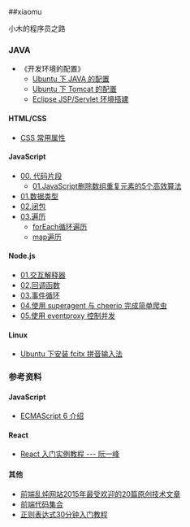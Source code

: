 ##xiaomu

小木的程序员之路

### JAVA

+ 《开发环境的配置》
	- [Ubuntu 下 JAVA 的配置](./java/lesson0/install-jdk-on-ubuntu.md)
	- [Ubuntu 下 Tomcat 的配置](./java/lesson0/install-tomcat-on-ubuntu.md)
	- [Eclipse JSP/Servlet 环境搭建](./java/lesson0/install-eclipse-jsp-servlet-develop-environment.md)
	
#### HTML/CSS

+ [CSS 常用属性](./html_css/CSS常用属性.md)

#### JavaScript

+ [00. 代码片段](./javascript/00.代码片段)
	- [01.JavaScript删除数组重复元素的5个高效算法](./avascript/00.代码片段/01.JavaScript删除数组重复元素的5个高效算法)
+ [01.数据类型](./javascript/01.数据类型/数据类型.md)
+ [02.闭包](./javascript/02.闭包/闭包.md)
+ [03.遍历](./javascript/03.遍历)
	- [forEach循环遍历](./javascript/03.遍历/forEach循环遍历.md)
	- [map遍历](./javascript/03.遍历/map遍历.md)

#### Node.js

+ [01.交互解释器](./node.js/01.交互解释器/交互解释器.md)
+ [02.回调函数](./node.js/02.回调函数/回调函数.md)
+ [03.事件循环](./node.js/03.事件循环/事件循环.md)
+ [04.使用 superagent 与 cheerio 完成简单爬虫](./node.js/04.使用superagent与cheerio完成简单爬虫)
+ [05.使用 eventproxy 控制并发](./node.js/05.使用eventproxy控制并发/使用eventproxy控制并发.md)

#### Linux

+ [Ubuntu 下安装 fcitx 拼音输入法](./linux/how-to-install-fcitx-on-ubuntu.md)

### 参考资料

#### JavaScript 

+ [ECMAScript 6 介绍](http://javascript.ruanyifeng.com/advanced/ecmascript6.html)

#### React

+ [React 入门实例教程 --- 阮一峰](http://www.ruanyifeng.com/blog/2015/03/react.html) 


#### 其他

+ [前端乱炖网站2015年最受欢迎的20篇原创技术文章](http://zhuanlan.zhihu.com/yutou/20595886)
+ [前端代码集合](https://github.com/wteam-xq/testDemo)
+ [正则表达式30分钟入门教程](http://www.jb51.net/tools/zhengze.html)

